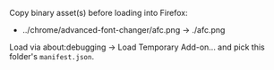 Copy binary asset(s) before loading into Firefox:

- ../chrome/advanced-font-changer/afc.png -> ./afc.png

Load via about:debugging -> Load Temporary Add-on... and pick this folder's `manifest.json`.
